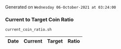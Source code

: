 Generated on `Wednesday 06-October-2021 at 03:24:00`

### Current to Target Coin Ratio
`current_coin_ratio.sh`

Date|Current|Target|Ratio
---|---|---|---
